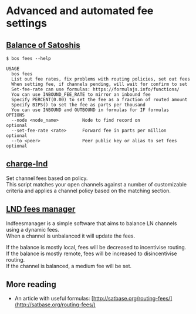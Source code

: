 # Advanced and automated fee settings

## [Balance of Satoshis](https://github.com/alexbosworth/balanceofsatoshis)

`$ bos fees --help`

```text
USAGE
  bos fees 
  List out fee rates, fix problems with routing policies, set out fees
  When setting fee, if channels pending, will wait for confirm to set
  Set-fee-rate can use formulas: https://formulajs.info/functions/
  You can use INBOUND_FEE_RATE to mirror an inbound fee
  Specify PERCENT(0.00) to set the fee as a fraction of routed amount
  Specify BIPS() to set the fee as parts per thousand
  You can use INBOUND and OUTBOUND in formulas for IF formulas
OPTIONS
  --node <node_name>         Node to find record on                    optional      
  --set-fee-rate <rate>      Forward fee in parts per million          optional      
  --to <peer>                Peer public key or alias to set fees      optional
```

## [charge-lnd](https://github.com/accumulator/charge-lnd)

Set channel fees based on policy.  
This script matches your open channels against a number of customizable criteria and applies a channel policy based on the matching section.

## [LND fees manager](https://gitlab.com/nolith/lndfeesmanager)

lndfeesmanager is a simple software that aims to balance LN channels using a dynamic fees.  
When a channel is unbalanced it will update the fees.

If the balance is mostly local, fees will be decreased to incentivise routing.  
If the balance is mostly remote, fees will be increased to disincentivise routing.  
If the channel is balanced, a medium fee will be set.

## More reading

* An article with useful formulas: [http://satbase.org/routing-fees/](http://satbase.org/routing-fees/)

